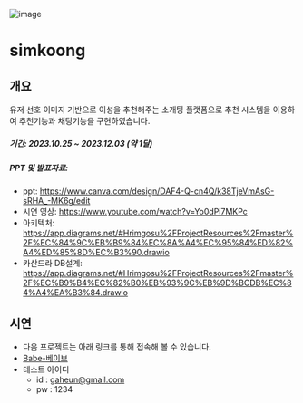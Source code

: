 ![image](https://github.com/rimgosu/simkoong/assets/120752098/ddf88b71-4315-4f10-9c22-24a13ce39bf5)

# simkoong


## 개요
유저 선호 이미지 기반으로 이성을 추천해주는 소개팅 플랫폼으로 추천 시스템을 이용하여 추천기능과 채팅기능을 구현하였습니다.

##### 기간: 2023.10.25 ~ 2023.12.03 (약 1달)

##### PPT 및 발표자료:

* ppt: <https://www.canva.com/design/DAF4-Q-cn4Q/k38TjeVmAsG-sRHA_-MK6g/edit>
* 시연 영상: <https://www.youtube.com/watch?v=Yo0dPi7MKPc>
* 아키텍처: <https://app.diagrams.net/#Hrimgosu%2FProjectResources%2Fmaster%2F%EC%84%9C%EB%B9%84%EC%8A%A4%EC%95%84%ED%82%A4%ED%85%8D%EC%B3%90.drawio>
* 카산드라 DB설계: <https://app.diagrams.net/#Hrimgosu%2FProjectResources%2Fmaster%2F%EC%B9%B4%EC%82%B0%EB%93%9C%EB%9D%BCDB%EC%84%A4%EA%B3%84.drawio>

## 시연
- 다음 프로젝트는 아래 링크를 통해 접속해 볼 수 있습니다.
- [Babe-베이브](http://15.164.48.247:8081/)
- 테스트 아이디
   - id : gaheun@gmail.com
   - pw : 1234







